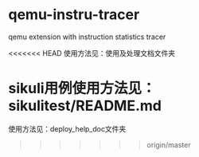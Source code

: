 qemu-instru-tracer
==================

qemu extension with instruction statistics tracer

<<<<<<< HEAD
使用方法见：使用及处理文档文件夹

sikuli用例使用方法见：sikulitest/README.md
=======
使用方法见：deploy_help_doc文件夹
>>>>>>> origin/master
